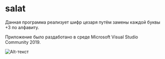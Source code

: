 # salat
Данная программа реализует шифр цезаря путём замены каждой буквы +3 по алфавиту.

Приложение было раздаботано в среде Microsoft Visual Studio Community 2019.


![Alt-текст](img/screen1.jpg "Код")
